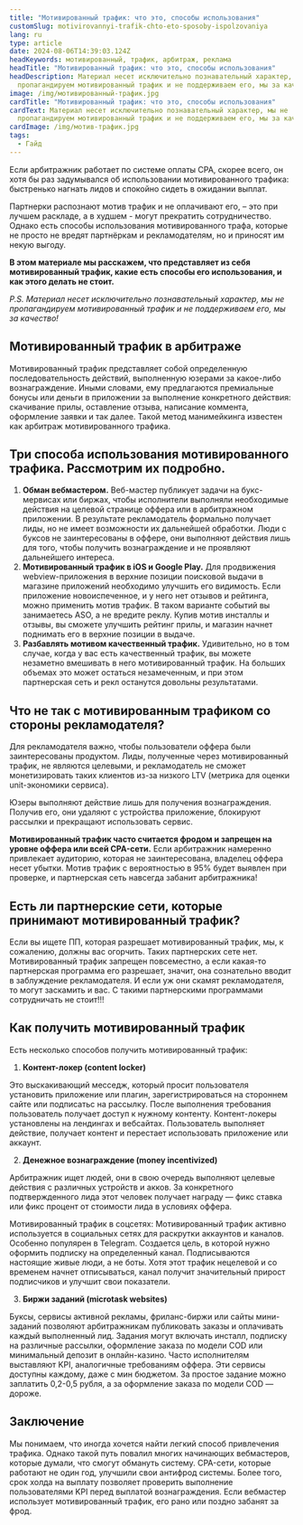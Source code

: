 ```yaml
---
title: "Мотивированный трафик: что это, способы использования"
customSlug: motivirovannyi-trafik-chto-eto-sposoby-ispolzovaniya
lang: ru
type: article
date: 2024-08-06T14:39:03.124Z
headKeywords: мотивированный, трафик, арбитраж, реклама
headTitle: "Мотивированный трафик: что это, способы использования"
headDescription: Материал несет исключительно познавательный характер, мы не
  пропагандируем мотивированный трафик и не поддерживаем его, мы за качество!
image: /img/мотивированный-трафик.jpg
cardTitle: "Мотивированный трафик: что это, способы использования"
cardText: Материал несет исключительно познавательный характер, мы не
  пропагандируем мотивированный трафик и не поддерживаем его, мы за качество!
cardImage: /img/мотив-трафик.jpg
tags:
  - Гайд
---
```

Если арбитражник работает по системе оплаты CPA, скорее всего, он хотя бы раз задумывался об использовании мотивированного трафика: быстренько нагнать лидов и спокойно сидеть в ожидании выплат.

Партнерки распознают мотив трафик и не оплачивают его, – это при лучшем раскладе, а в худшем - могут прекратить сотрудничество. Однако есть способы использования мотивированного трафа, которые не просто не вредят партнёркам и рекламодателям, но и приносят им некую выгоду.

**В этом материале мы расскажем, что представляет из себя мотивированный трафик, какие есть способы его использования, и как этого делать не стоит.**

*P.S. Материал несет исключительно познавательный характер, мы не пропагандируем мотивированный трафик и не поддерживаем его, мы за качество!*

## Мотивированный трафик в арбитраже

Мотивированный трафик представляет собой определенную последовательность действий, выполненную юзерами за какое-либо вознаграждение. Иными словами, ему предлагаются премиальные бонусы или деньги в приложении за выполнение конкретного действия: скачивание прилы, оставление отзыва, написание коммента, оформление заявки и так далее. Такой метод манимейкинга известен как арбитраж мотивированного трафика.

## Три способа использования мотивированного трафика. Рассмотрим их подробно.

1. **Обман вебмастером.** Веб-мастер публикует задачи на букс-мервисах или биржах, чтобы исполнители выполняли необходимые действия на целевой странице оффера или в арбитражном приложении. В результате рекламодатель формально получает лиды, но не имеет возможности их дальнейшей обработки. Люди с буксов не заинтересованы в оффере, они выполняют действия лишь для того, чтобы получить вознаграждение и не проявляют дальнейшего интереса.
2. **Мотивированный трафик в iOS и Google Play.** Для продвижения webview-приложения в верхние позиции поисковой выдачи в магазине приложений необходимо улучшить его видимость. Если приложение новоиспеченное, и у него нет отзывов и рейтинга, можно применить мотив трафик. В таком варианте событий вы занимаетесь ASO, а не вредите реклу. Купив мотив инсталлы и отзывы, вы сможете улучшить рейтинг прилы, и магазин начнет поднимать его в верхние позиции в выдаче.
3. **Разбавлять мотивом качественный трафик.** Удивительно, но в том случае, когда у вас есть качественный трафик, вы можете незаметно вмешивать в него мотивированный трафик. На больших объемах это может остаться незамеченным, и при этом партнерская сеть и рекл останутся довольны результатами.

## Что не так с мотивированным трафиком со стороны рекламодателя?

Для рекламодателя важно, чтобы пользователи оффера были заинтересованы продуктом. Лиды, полученные через мотивированный трафик, не являются целевыми, и рекламодатель не сможет монетизировать таких клиентов из-за низкого LTV (метрика для оценки unit-экономики сервиса).

Юзеры выполняют действие лишь для получения вознаграждения. Получив его, они удаляют с устройства приложение, блокируют рассылки и прекращают использовать сервис.

**Мотивированный трафик часто считается фродом и запрещен на уровне оффера или всей CPA-сети.** Если арбитражник намеренно привлекает аудиторию, которая не заинтересована, владелец оффера несет убытки. Мотив трафик с вероятностью в 95% будет выявлен при проверке, и партнерская сеть навсегда забанит арбитражника!

## Есть ли партнерские сети, которые принимают мотивированный трафик?

Если вы ищете ПП, которая разрешает мотивированный трафик, мы, к сожалению, должны вас огорчить. Таких партнерских сете нет. Мотивированный трафик запрещен повсеместно, а если какая-то партнерская программа его разрешает, значит, она сознательно вводит в заблуждение рекламодателя. И если уж они скамят рекламодателя, то могут заскамить и вас. С такими партнерскими программами сотрудничать не стоит!!!

## Как получить мотивированный трафик

Есть несколько способов получить мотивированный трафик:

1. **Контент-локер (content locker)**

Это выскакивающий месседж, который просит пользователя установить приложение или плагин, зарегистрироваться на стороннем сайте или подписатьс на рассылку. После выполнения требования пользователь получает доступ к нужному контенту. Контент-локеры установлены на лендингах и вебсайтах. Пользователь выполняет действие, получает контент и перестает использовать приложение или аккаунт.

2. **Денежное вознаграждение (money incentivized)**

Арбитражник ищет людей, они в свою очередь выполняют целевые действия с различных устройств и акков. За конкретного подтвержденного лида этот человек получает награду — фикс ставка или фикс процент от стоимости лида в условиях оффера.

Мотивированный трафик в соцсетях: Мотивированный трафик активно используется в социальных сетях для раскрутки аккаунтов и каналов. Особенно популярен в Telegram. Создается цель, в которой нужно оформить подписку на определенный канал. Подписываются настоящие живые люди, а не боты. Хотя этот трафик нецелевой и со временем начнет отписываться, канал получит значительный прирост подписчиков и улучшит свои показатели.

3. **Биржи заданий (microtask websites)**

Буксы, сервисы активной рекламы, фриланс-биржи или сайты мини-заданий позволяют арбитражникам публиковать заказы и оплачивать каждый выполненный лид. Задания могут включать инсталл, подписку на различные рассылки, оформление заказа по модели COD или минимальный депозит в онлайн-казино. Часто исполнителям выставляют KPI, аналогичные требованиям оффера. Эти сервисы доступны каждому, даже с мин бюджетом. За простое задание можно заплатить 0,2-0,5 рубля, а за оформление заказа по модели COD — дороже.

## Заключение 

Мы понимаем, что иногда хочется найти легкий способ привлечения трафика. Однако такой путь повалил многих начинающих вебмастеров, которые думали, что смогут обмануть систему. CPA-сети, которые работают не один год, улучшили свои антифрод системы. Более того, срок холда на выплату позволяет проверить выполнение пользователями KPI перед выплатой вознаграждения. Если вебмастер использует мотивированный трафик, его рано или поздно забанят за фрод.
